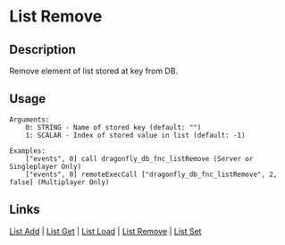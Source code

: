 # List Remove

## Description

Remove element of list stored at key from DB.

## Usage

```sqf
Arguments:
	0: STRING - Name of stored key (default: "")
	1: SCALAR - Index of stored value in list (default: -1)

Examples:
	["events", 0] call dragonfly_db_fnc_listRemove (Server or Singleplayer Only)
	["events", 0] remoteExecCall ["dragonfly_db_fnc_listRemove", 2, false] (Multiplayer Only)
```

## Links

[List Add](lists/listAdd.md) |
[List Get](lists/listGet.md) |
[List Load](lists/listLoad.md) |
[List Remove](lists/listRemove.md) |
[List Set](lists/listSet.md)
